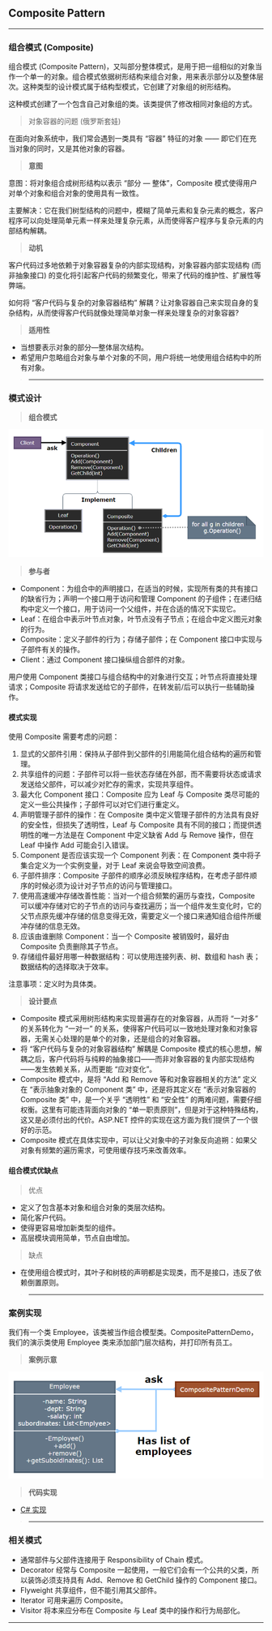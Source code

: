 ## Composite Pattern

---
### 组合模式 (Composite)

组合模式 (Composite Pattern)，又叫部分整体模式，是用于把一组相似的对象当作一个单一的对象。组合模式依据树形结构来组合对象，用来表示部分以及整体层次。这种类型的设计模式属于结构型模式，它创建了对象组的树形结构。

这种模式创建了一个包含自己对象组的类。该类提供了修改相同对象组的方式。

> 对象容器的问题 (俄罗斯套娃) 

在面向对象系统中，我们常会遇到一类具有 “容器” 特征的对象 —— 即它们在充当对象的同时，又是其他对象的容器。

> **意图**

意图：将对象组合成树形结构以表示 “部分 — 整体”，Composite 模式使得用户对单个对象和组合对象的使用具有一致性。

主要解决：它在我们树型结构的问题中，模糊了简单元素和复杂元素的概念，客户程序可以向处理简单元素一样来处理复杂元素，从而使得客户程序与复杂元素的内部结构解耦。

> **动机**

客户代码过多地依赖于对象容器复杂的内部实现结构，对象容器内部实现结构 (而非抽象接口) 的变化将引起客户代码的频繁变化，带来了代码的维护性、扩展性等弊端。

如何将 “客户代码与复杂的对象容器结构” 解耦？让对象容器自己来实现自身的复杂结构，从而使得客户代码就像处理简单对象一样来处理复杂的对象容器?

> **适用性**

- 当想要表示对象的部分—整体层次结构。
- 希望用户忽略组合对象与单个对象的不同，用户将统一地使用组合结构中的所有对象。

>---
### 模式设计

> **组合模式**

  ![组合模式](img/组合模式设计.png)

> **参与者**

- Component：为组合中的声明接口，在适当的时候，实现所有类的共有接口的缺省行为；声明一个接口用于访问和管理 Component 的子组件；在递归结构中定义一个接口，用于访问一个父组件，并在合适的情况下实现它。
- Leaf：在组合中表示叶节点对象，叶节点没有子节点；在组合中定义图元对象的行为。
- Composite：定义子部件的行为；存储子部件；在 Component 接口中实现与子部件有关的操作。
- Client：通过 Component 接口操纵组合部件的对象。

用户使用 Component 类接口与组合结构中的对象进行交互；叶节点将直接处理请求；Composite 将请求发送给它的子部件，在转发前/后可以执行一些辅助操作。

#### 模式实现

使用 Composite 需要考虑的问题：

1. 显式的父部件引用：保持从子部件到父部件的引用能简化组合结构的遍历和管理。
2. 共享组件的问题：子部件可以将一些状态存储在外部，而不需要将状态或请求发送给父部件，可以减少对贮存的需求，实现共享组件。
3. 最大化 Component 接口：Composite 应为 Leaf 与 Composite 类尽可能的定义一些公共操作；子部件可以对它们进行重定义。
4. 声明管理子部件的操作：在 Composite 类中定义管理子部件的方法具有良好的安全性，但损失了透明性，Leaf 与 Composite 具有不同的接口；而提供透明性的唯一方法是在 Component 中定义缺省 Add 与 Remove 操作，但在 Leaf 中操作 Add 可能会引入错误。
5. Component 是否应该实现一个 Component 列表：在 Component 类中将子集合定义为一个实例变量，对于 Leaf 来说会导致空间浪费。
6. 子部件排序：Composite 子部件的顺序必须反映程序结构，在考虑子部件顺序的时候必须为设计对子节点的访问与管理接口。
7. 使用高速缓冲存储改善性能：当对一个组合频繁的遍历与查找，Composite 可以缓冲存储对它的子节点的访问与查找遍历；当一个组件发生变化时，它的父节点原先缓冲存储的信息变得无效，需要定义一个接口来通知组合组件所缓冲存储的信息无效。
8. 应该由谁删除 Component：当一个 Composite 被销毁时，最好由 Composite 负责删除其子节点。
9. 存储组件最好用哪一种数据结构：可以使用连接列表、树、数组和 hash 表；数据结构的选择取决于效率。

注意事项：定义时为具体类。

> **设计要点**

- Composite 模式采用树形结构来实现普遍存在的对象容器，从而将 “一对多” 的关系转化为 “一对一” 的关系，使得客户代码可以一致地处理对象和对象容器，无需关心处理的是单个的对象，还是组合的对象容器。
- 将 “客户代码与复杂的对象容器结构” 解耦是 Composite 模式的核心思想，解耦之后，客户代码将与纯粹的抽象接口——而非对象容器的复内部实现结构——发生依赖关系，从而更能 “应对变化”。
- Composite 模式中，是将 “Add 和 Remove 等和对象容器相关的方法” 定义在 “表示抽象对象的 Component 类” 中，还是将其定义在 “表示对象容器的 Composite 类” 中，是一个关乎 “透明性” 和 “安全性” 的两难问题，需要仔细权衡。这里有可能违背面向对象的 “单一职责原则”，但是对于这种特殊结构，这又是必须付出的代价。ASP.NET 控件的实现在这方面为我们提供了一个很好的示范。
- Composite 模式在具体实现中，可以让父对象中的子对象反向追朔：如果父对象有频繁的遍历需求，可使用缓存技巧来改善效率。

#### 组合模式优缺点

> 优点

- 定义了包含基本对象和组合对象的类层次结构。
- 简化客户代码。
- 使得更容易增加新类型的组件。
- 高层模块调用简单，节点自由增加。

> 缺点
 
- 在使用组合模式时，其叶子和树枝的声明都是实现类，而不是接口，违反了依赖倒置原则。

>---
### 案例实现

我们有一个类 Employee，该类被当作组合模型类。CompositePatternDemo，我们的演示类使用 Employee 类来添加部门层次结构，并打印所有员工。

> **案例示意**

  ![案例](img/组合模式案例.png)

> **代码实现**

- [C# 实现](../../CodeDemo/DesignPatterns%20For%20CSharp/Structural%20Patterns/Composite/Composite.cs)

>---
### 相关模式

- 通常部件与父部件连接用于 Responsibility of Chain 模式。
- Decorator 经常与 Composite 一起使用，一般它们会有一个公共的父类，所以装饰必须支持具有 Add、Remove 和 GetChild 操作的 Component 接口。
- Flyweight 共享组件，但不能引用其父部件。
- Iterator 可用来遍历 Composite。
- Visitor 将本来应分布在 Composite 与 Leaf 类中的操作和行为局部化。

---
